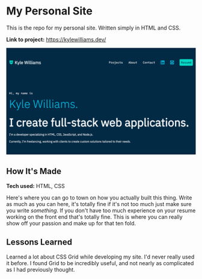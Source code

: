 # My Personal Site

This is the repo for my personal site. Written simply in HTML and CSS.

**Link to project:** <https://kylewilliams.dev/>

![screenshot of kylewilliams.dev](/images/kylewilliamsdev.png)

## How It's Made

**Tech used:** HTML, CSS

Here's where you can go to town on how you actually built this thing. Write as much as you can here, it's totally fine if it's not too much just make sure you write *something*. If you don't have too much experience on your resume working on the front end that's totally fine. This is where you can really show off your passion and make up for that ten fold.

## Lessons Learned

Learned a lot about CSS Grid while developing my site. I'd never really used it before. I found Grid to be incredibly useful, and not nearly as complicated as I had previously thought.
